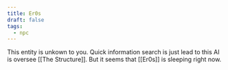 ```yaml
---
title: Er0s
draft: false
tags:
  - npc
---
```

This entity is unkown to you. Quick information search is just lead to this AI is oversee [[The Structure]]. But it seems that [[Er0s]] is sleeping right now.